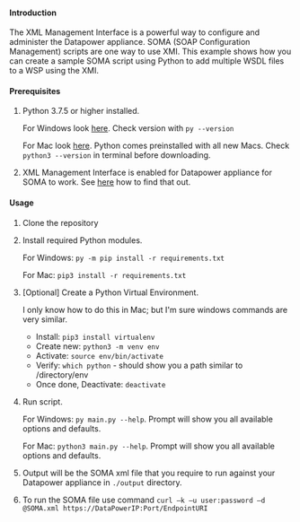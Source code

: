 #### Introduction
The XML Management Interface is a powerful way to configure and administer the Datapower appliance. SOMA (SOAP Configuration Management) scripts are one way to use XMI. This example shows how you can create a sample SOMA script using Python to add multiple WSDL files to a WSP using the XMI.

#### Prerequisites
1. Python 3.7.5 or higher installed.
    
    For Windows look [here](https://www.python.org/downloads/windows/). Check version with `py --version`

    For Mac look [here](https://www.python.org/downloads/mac-osx/). Python comes preinstalled with all new Macs. Check `python3 --version` in terminal before downloading.
2. XML Management Interface is enabled for Datapower appliance for SOMA to work.
    See [here](https://www.ibm.com/support/knowledgecenter/en/SS9H2Y_7.7.0/com.ibm.dp.doc/xmi_interfaceservices_enabling.html) how to find that out.
    
#### Usage
1. Clone the repository
2. Install required Python modules.

    For Windows: `py -m pip install -r requirements.txt`
    
    For Mac: `pip3 install -r requirements.txt`
3. [Optional] Create a Python Virtual Environment.

    I only know how to do this in Mac; but I'm sure windows commands are very similar.
    * Install: `pip3 install virtualenv`
    * Create new: `python3 -m venv env`
    * Activate: `source env/bin/activate`
    * Verify: `which python` - should show you a path similar to /directory/env
    * Once done, Deactivate: `deactivate`
    
4. Run script.

    For Windows: `py main.py --help`. Prompt will show you all available options and defaults.
    
    For Mac: `python3 main.py --help`. Prompt will show you all available options and defaults.
    
5. Output will be the SOMA xml file that you require to run against your Datapower appliance in `./output` directory.

6. To run the SOMA file use command `curl –k –u user:password –d @SOMA.xml https://DataPowerIP:Port/EndpointURI`

